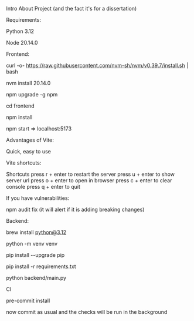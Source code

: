 Intro About Project (and the fact it's for a dissertation)

Requirements:

Python 3.12

Node 20.14.0

Frontend:

curl -o- https://raw.githubusercontent.com/nvm-sh/nvm/v0.39.7/install.sh | bash

nvm install 20.14.0

npm upgrade -g npm

cd frontend

npm install

npm start => localhost:5173

Advantages of Vite:

Quick, easy to use

Vite shortcuts:

Shortcuts
  press r + enter to restart the server
  press u + enter to show server url
  press o + enter to open in browser
  press c + enter to clear console
  press q + enter to quit

If you have vulnerabilities:

npm audit fix (it will alert if it is adding breaking changes)

Backend:

brew install python@3.12

python -m venv venv

pip install --upgrade pip

pip install -r requirements.txt

python backend/main.py


CI

pre-commit install

now commit as usual and the checks will be run in the background
